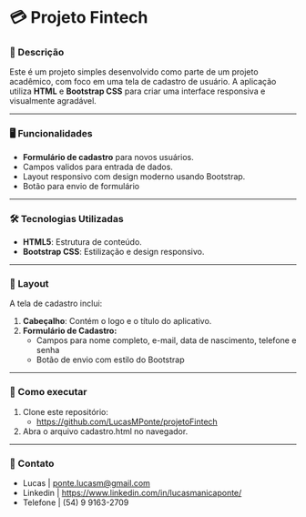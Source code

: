 # 💳 Projeto Fintech

### 📖 Descrição

Este é um projeto simples desenvolvido como parte de um projeto acadêmico, com foco em uma tela de cadastro de usuário. A aplicação utiliza **HTML** e **Bootstrap CSS** para criar uma interface responsiva e visualmente agradável.

---

### 🖥️ Funcionalidades
- **Formulário de cadastro** para novos usuários.
- Campos validos para entrada de dados.
- Layout responsivo com design moderno usando Bootstrap.
- Botão para envio de formulário

---

### 🛠️ Tecnologias Utilizadas
- **HTML5**: Estrutura de conteúdo.
- **Bootstrap CSS**: Estilização e design responsivo.

---

### 🎨 Layout

A tela de cadastro inclui:
1. **Cabeçalho**: Contém o logo e o título do aplicativo.
2. **Formulário de Cadastro:**
    - Campos para nome completo, e-mail, data de nascimento, telefone e senha
    - Botão de envio com estilo do Bootstrap

---

### 🚀 Como executar
1. Clone este repositório:
   - https://github.com/LucasMPonte/projetoFintech
2. Abra o arquivo cadastro.html no navegador.

---

### 📧 Contato
- Lucas | ponte.lucasm@gmail.com
- Linkedin | https://www.linkedin.com/in/lucasmanicaponte/
- Telefone | (54) 9 9163-2709
